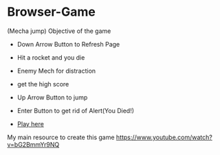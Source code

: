 # Browser-Game

(Mecha jump)
Objective of the game
- Down Arrow Button to Refresh Page
- Hit a rocket and you die
- Enemy Mech for distraction
- get the high score
- Up Arrow Button to jump
- Enter Button to get rid of Alert(You Died!)

- [Play here](https://aktiangco.github.io/BrowserGame/)


My main resource to create this game https://www.youtube.com/watch?v=bG2BmmYr9NQ